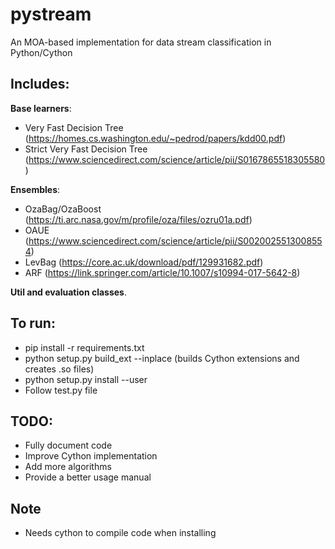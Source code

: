 # pystream

An MOA-based implementation for data stream classification in Python/Cython

## Includes:

  __Base learners__:
  - Very Fast Decision Tree (https://homes.cs.washington.edu/~pedrod/papers/kdd00.pdf)
  - Strict Very Fast Decision Tree (https://www.sciencedirect.com/science/article/pii/S0167865518305580)

  __Ensembles__:
  - OzaBag/OzaBoost (https://ti.arc.nasa.gov/m/profile/oza/files/ozru01a.pdf)
  - OAUE (https://www.sciencedirect.com/science/article/pii/S0020025513008554)
  - LevBag (https://core.ac.uk/download/pdf/129931682.pdf)
  - ARF (https://link.springer.com/article/10.1007/s10994-017-5642-8)

  __Util and evaluation classes__.

## To run:
  - pip install -r requirements.txt
  - python setup.py build_ext --inplace (builds Cython extensions and creates .so files)
  - python setup.py install --user 
  - Follow test.py file

## TODO:
  - Fully document code
  - Improve Cython implementation
  - Add more algorithms
  - Provide a better usage manual

## Note
  - Needs cython to compile code when installing
